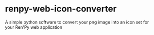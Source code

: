 # renpy-web-icon-converter
A simple python software to convert your png image into an icon set for your Ren'Py web application
